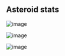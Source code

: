 ## Asteroid stats

![image](https://user-images.githubusercontent.com/31876242/166862600-9a0c145c-c50b-4bb6-a134-ca39ec9c6df2.png)

![image](https://user-images.githubusercontent.com/31876242/166862648-5931058d-c9d0-4d5c-b78c-3a1d9f1bb4fb.png)

![image](https://user-images.githubusercontent.com/31876242/166862686-a2617874-3b10-4dbe-8107-e0834309d49d.png)
